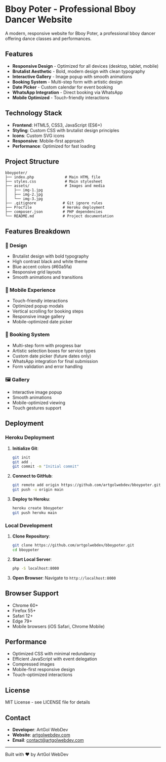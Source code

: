 # Bboy Poter - Professional Bboy Dancer Website

A modern, responsive website for Bboy Poter, a professional bboy dancer offering dance classes and performances.

## Features

- **Responsive Design** - Optimized for all devices (desktop, tablet, mobile)
- **Brutalist Aesthetic** - Bold, modern design with clean typography
- **Interactive Gallery** - Image popup with smooth animations
- **Booking System** - Multi-step form with artistic design
- **Date Picker** - Custom calendar for event booking
- **WhatsApp Integration** - Direct booking via WhatsApp
- **Mobile Optimized** - Touch-friendly interactions

## Technology Stack

- **Frontend**: HTML5, CSS3, JavaScript (ES6+)
- **Styling**: Custom CSS with brutalist design principles
- **Icons**: Custom SVG icons
- **Responsive**: Mobile-first approach
- **Performance**: Optimized for fast loading

## Project Structure

```
bboypoter/
├── index.php              # Main HTML file
├── styles.css             # Main stylesheet
├── assets/                # Images and media
│   ├── img-1.jpg
│   ├── img-2.jpg
│   └── img-3.jpg
├── .gitignore            # Git ignore rules
├── Procfile              # Heroku deployment
├── composer.json         # PHP dependencies
└── README.md             # Project documentation
```

## Features Breakdown

### 🎨 Design
- Brutalist design with bold typography
- High contrast black and white theme
- Blue accent colors (#60a5fa)
- Responsive grid layouts
- Smooth animations and transitions

### 📱 Mobile Experience
- Touch-friendly interactions
- Optimized popup modals
- Vertical scrolling for booking steps
- Responsive image gallery
- Mobile-optimized date picker

### 🎯 Booking System
- Multi-step form with progress bar
- Artistic selection boxes for service types
- Custom date picker (future dates only)
- WhatsApp integration for final submission
- Form validation and error handling

### 🖼️ Gallery
- Interactive image popup
- Smooth animations
- Mobile-optimized viewing
- Touch gestures support

## Deployment

### Heroku Deployment

1. **Initialize Git**:
   ```bash
   git init
   git add .
   git commit -m "Initial commit"
   ```

2. **Connect to GitHub**:
   ```bash
   git remote add origin https://github.com/artgolwebdev/bboypoter.git
   git push -u origin main
   ```

3. **Deploy to Heroku**:
   ```bash
   heroku create bboypoter
   git push heroku main
   ```

### Local Development

1. **Clone Repository**:
   ```bash
   git clone https://github.com/artgolwebdev/bboypoter.git
   cd bboypoter
   ```

2. **Start Local Server**:
   ```bash
   php -S localhost:8000
   ```

3. **Open Browser**:
   Navigate to `http://localhost:8000`

## Browser Support

- Chrome 60+
- Firefox 55+
- Safari 12+
- Edge 79+
- Mobile browsers (iOS Safari, Chrome Mobile)

## Performance

- Optimized CSS with minimal redundancy
- Efficient JavaScript with event delegation
- Compressed images
- Mobile-first responsive design
- Touch-optimized interactions

## License

MIT License - see LICENSE file for details

## Contact

- **Developer**: ArtGol WebDev
- **Website**: [artgolwebdev.com](https://artgolwebdev.com)
- **Email**: contact@artgolwebdev.com

---

Built with ❤️ by ArtGol WebDev